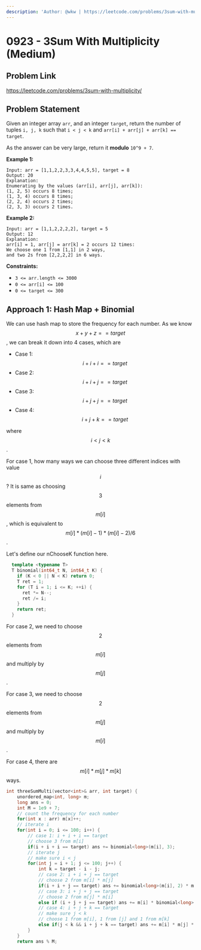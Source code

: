 ```yaml
---
description: 'Author: @wkw | https://leetcode.com/problems/3sum-with-multiplicity/'
---
```


# 0923 - 3Sum With Multiplicity (Medium)

## Problem Link

https://leetcode.com/problems/3sum-with-multiplicity/

## Problem Statement

Given an integer array `arr`, and an integer `target`, return the number of tuples `i, j, k` such that `i < j < k` and `arr[i] + arr[j] + arr[k] == target`.

As the answer can be very large, return it **modulo** `10^9 + 7`.

**Example 1:**

```
Input: arr = [1,1,2,2,3,3,4,4,5,5], target = 8
Output: 20
Explanation:
Enumerating by the values (arr[i], arr[j], arr[k]):
(1, 2, 5) occurs 8 times;
(1, 3, 4) occurs 8 times;
(2, 2, 4) occurs 2 times;
(2, 3, 3) occurs 2 times.
```

**Example 2:**

```
Input: arr = [1,1,2,2,2,2], target = 5
Output: 12
Explanation:
arr[i] = 1, arr[j] = arr[k] = 2 occurs 12 times:
We choose one 1 from [1,1] in 2 ways,
and two 2s from [2,2,2,2] in 6 ways.
```

**Constraints:**

- `3 <= arr.length <= 3000`
- `0 <= arr[i] <= 100`
- `0 <= target <= 300`

## Approach 1: Hash Map + Binomial

We can use hash map to store the frequency for each number. As we know $$x + y + z == target$$, we can break it down into 4 cases, which are

- Case 1: $$i + i + i == target$$
- Case 2: $$i + i + j == target$$
- Case 3: $$i + j + j == target$$
- Case 4: $$i + j + k == target$$

where $$i < j < k$$.

For case 1, how many ways we can choose three different indices with value $$i$$? It is same as choosing $$3$$ elements from $$m[i]$$, which is equivalent to $$m[i] * (m[i] - 1) * (m[i] - 2) / 6$$.

Let's define our nChooseK function here.

```cpp
  template <typename T>
  T binomial(int64_t N, int64_t K) {
    if (K < 0 || N < K) return 0;
    T ret = 1;
    for (T i = 1; i <= K; ++i) {
      ret *= N--;
      ret /= i;
    }
    return ret;
  }
```

For case 2, we need to choose $$2$$ elements from $$m[i]$$ and multiply by $$m[j]$$.

For case 3, we need to choose $$2$$ elements from $$m[j]$$ and multiply by $$m[i]$$.

For case 4, there are $$m[i] * m[j] * m[k]$$ ways.

<SolutionAuthor name="@wkw"/>

```cpp
int threeSumMulti(vector<int>& arr, int target) {
    unordered_map<int, long> m;
    long ans = 0;
    int M = 1e9 + 7;
    // count the frequency for each number
    for(int x : arr) m[x]++;
    // iterate i
    for(int i = 0; i <= 100; i++) {
        // case 1: i + i + i == target
        // choose 3 from m[i]
        if(i + i + i == target) ans += binomial<long>(m[i], 3);
        // iterate j
        // make sure i < j
        for(int j = i + 1; j <= 100; j++) {
            int k = target - i - j;
            // case 2: i + i + j == target
            // choose 2 from m[i] * m[j]
            if(i + i + j == target) ans += binomial<long>(m[i], 2) * m[j];
            // case 3: i + j + j == target
            // choose 2 from m[j] * m[i]
            else if (i + j + j == target) ans += m[i] * binomial<long>(m[j], 2);
            // case 4: i + j + k == target
            // make sure j < k
            // choose 1 from m[i], 1 from [j] and 1 from m[k]
            else if(j < k && i + j + k == target) ans += m[i] * m[j] * m[k];
        }
    }
    return ans % M;
```
